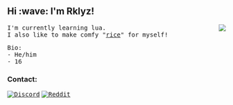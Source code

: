 
<h2>Hi :wave: I'm Rklyz!</h2>

<img align='right' src="https://github-readme-stats.vercel.app/api?username=rklyz&show_icons=true&theme=github_dark">

<p><samp>
  I'm currently learning lua.
  <br>
  I also like to make comfy "<a href="https://github.com/N3k0Ch4n/dotRice">rice</a>" for myself!
</samp></p>

<p><samp>
  Bio:<br>
    - He/him<br>
    - 16
</samp></p>


<h3>Contact:</h3>

[<kbd>![Discord](https://img.shields.io/badge/Discord-7289DA?style=for-the-badge&logo=discord&logoColor=white)</kbd>](https://discord.com/users/897668497897820162)
[<kbd>![Reddit](https://img.shields.io/badge/Reddit-FF4500?style=for-the-badge&logo=reddit&logoColor=white)](https://reddit.com/user/N3ko_1)


